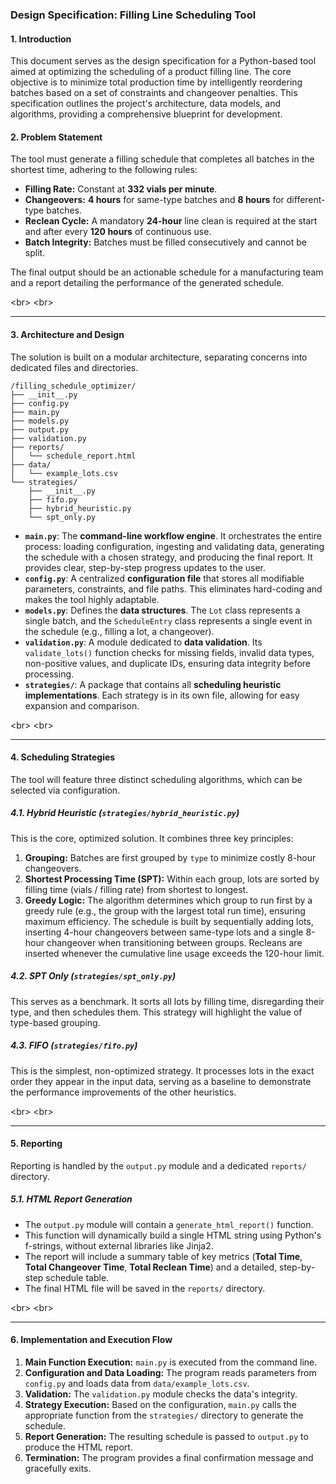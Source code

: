 ### **Design Specification: Filling Line Scheduling Tool**

#### 1\. Introduction

This document serves as the design specification for a Python-based tool aimed at optimizing the scheduling of a product filling line. The core objective is to minimize total production time by intelligently reordering batches based on a set of constraints and changeover penalties. This specification outlines the project's architecture, data models, and algorithms, providing a comprehensive blueprint for development.

#### 2\. Problem Statement

The tool must generate a filling schedule that completes all batches in the shortest time, adhering to the following rules:

  * **Filling Rate:** Constant at **332 vials per minute**.
  * **Changeovers:** **4 hours** for same-type batches and **8 hours** for different-type batches.
  * **Reclean Cycle:** A mandatory **24-hour** line clean is required at the start and after every **120 hours** of continuous use.
  * **Batch Integrity:** Batches must be filled consecutively and cannot be split.

The final output should be an actionable schedule for a manufacturing team and a report detailing the performance of the generated schedule.

\<br\>
\<br\>

-----

#### 3\. Architecture and Design

The solution is built on a modular architecture, separating concerns into dedicated files and directories.

```
/filling_schedule_optimizer/
├── __init__.py
├── config.py
├── main.py
├── models.py
├── output.py
├── validation.py
├── reports/
│   └── schedule_report.html
├── data/
│   └── example_lots.csv
└── strategies/
    ├── __init__.py
    ├── fifo.py
    ├── hybrid_heuristic.py
    └── spt_only.py
```

  * **`main.py`**: The **command-line workflow engine**. It orchestrates the entire process: loading configuration, ingesting and validating data, generating the schedule with a chosen strategy, and producing the final report. It provides clear, step-by-step progress updates to the user.
  * **`config.py`**: A centralized **configuration file** that stores all modifiable parameters, constraints, and file paths. This eliminates hard-coding and makes the tool highly adaptable.
  * **`models.py`**: Defines the **data structures**. The `Lot` class represents a single batch, and the `ScheduleEntry` class represents a single event in the schedule (e.g., filling a lot, a changeover).
  * **`validation.py`**: A module dedicated to **data validation**. Its `validate_lots()` function checks for missing fields, invalid data types, non-positive values, and duplicate IDs, ensuring data integrity before processing.
  * **`strategies/`**: A package that contains all **scheduling heuristic implementations**. Each strategy is in its own file, allowing for easy expansion and comparison.

\<br\>
\<br\>

-----

#### 4\. Scheduling Strategies

The tool will feature three distinct scheduling algorithms, which can be selected via configuration.

##### 4.1. Hybrid Heuristic (`strategies/hybrid_heuristic.py`)

This is the core, optimized solution. It combines three key principles:

1.  **Grouping:** Batches are first grouped by `type` to minimize costly 8-hour changeovers.
2.  **Shortest Processing Time (SPT):** Within each group, lots are sorted by filling time (vials / filling rate) from shortest to longest.
3.  **Greedy Logic:** The algorithm determines which group to run first by a greedy rule (e.g., the group with the largest total run time), ensuring maximum efficiency. The schedule is built by sequentially adding lots, inserting 4-hour changeovers between same-type lots and a single 8-hour changeover when transitioning between groups. Recleans are inserted whenever the cumulative line usage exceeds the 120-hour limit.

##### 4.2. SPT Only (`strategies/spt_only.py`)

This serves as a benchmark. It sorts all lots by filling time, disregarding their type, and then schedules them. This strategy will highlight the value of type-based grouping.

##### 4.3. FIFO (`strategies/fifo.py`)

This is the simplest, non-optimized strategy. It processes lots in the exact order they appear in the input data, serving as a baseline to demonstrate the performance improvements of the other heuristics.

\<br\>
\<br\>

-----

#### 5\. Reporting

Reporting is handled by the `output.py` module and a dedicated `reports/` directory.

##### 5.1. HTML Report Generation

  * The `output.py` module will contain a `generate_html_report()` function.
  * This function will dynamically build a single HTML string using Python's f-strings, without external libraries like Jinja2.
  * The report will include a summary table of key metrics (**Total Time**, **Total Changeover Time**, **Total Reclean Time**) and a detailed, step-by-step schedule table.
  * The final HTML file will be saved in the `reports/` directory.

\<br\>
\<br\>

-----

#### 6\. Implementation and Execution Flow

1.  **Main Function Execution:** `main.py` is executed from the command line.
2.  **Configuration and Data Loading:** The program reads parameters from `config.py` and loads data from `data/example_lots.csv`.
3.  **Validation:** The `validation.py` module checks the data's integrity.
4.  **Strategy Execution:** Based on the configuration, `main.py` calls the appropriate function from the `strategies/` directory to generate the schedule.
5.  **Report Generation:** The resulting schedule is passed to `output.py` to produce the HTML report.
6.  **Termination:** The program provides a final confirmation message and gracefully exits.
